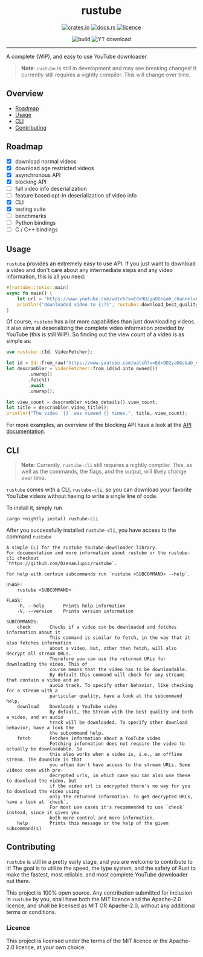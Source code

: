 # <div align="center"> rustube </div>

<div align="center">

[![crates.io](https://img.shields.io/crates/v/rustube?style=flat-square)](https://crates.io/crates/rustube)
[![docs.rs](https://img.shields.io/docsrs/rustube?style=flat-square)](https://docs.rs/rustube)
[![licence](https://img.shields.io/crates/l/rustube?style=flat-square)](https://github.com/DzenanJupic/rustube)

![build](https://img.shields.io/github/workflow/status/DzenanJupic/rustube/Check%20and%20Build%20code%20on%20all%20major%20operating%20systems?style=flat-square)
![YT download](https://img.shields.io/github/workflow/status/DzenanJupic/rustube/Test%20downloading?label=YT%20download&style=flat-square)

</div>

---

A complete (WIP), and easy to use YouTube downloader.
> **Note**: `rustube` is still in development and may see breaking changes! It currently still requires a nightly
> compiler. This will change over time.

## Overview

- [Roadmap](#roadmap)
- [Usage](#usage)
- [CLI](#cli)
- [Contributing](#contributing)

## Roadmap

- [x] download normal videos
- [x] download age restricted videos
- [x] asynchronous API
- [x] blocking API
- [ ] full video info deserialization
- [ ] feature based opt-in deserialization of video info
- [x] CLI
- [x] testing suite
- [ ] benchmarks
- [ ] Python bindings
- [ ] C / C++ bindings

## Usage

`rustube` provides an extremely easy to use API. If you just want to download a video and don't care about any
intermediate steps and any video information, this is all you need:

```rust
#[rustube::tokio::main]
async fn main() {
    let url = "https://www.youtube.com/watch?v=Edx9D2yaOGs&ab_channel=CollegeHumor";
    println!("downloaded video to {:?}", rustube::download_best_quality(&url).await.unwrap());
}
```

Of course, `rustube` has a lot more capabilities than just downloading videos. It also aims at deserializing the
complete video information provided by YouTube (this is still WIP). So finding out the view count of a video is as
simple as:

```rust
use rustube::{Id, VideoFetcher};

let id = Id::from_raw("https://www.youtube.com/watch?v=Edx9D2yaOGs&ab_channel=CollegeHumor").unwrap();
let descrambler = VideoFetcher::from_id(id.into_owned())
        .unwrap()
        .fetch()
        .await
        .unwrap();

let view_count = descrambler.video_details().view_count;
let title = descrambler.video_title();
println!("The video `{}` was viewed {} times.", title, view_count);
```

For more examples, an overview of the blocking API have a look at the [API documentation].

## CLI

> **Note**: Currently, `rustube-cli` still requires a nightly compiler. This, as well as the commands, the flags, and
> the output, will likely change over time.

`rustube` comes with a CLI, `rustube-cli`, so you can download your favorite YouTube videos without having to write a
single line of code.

To install it, simply run

```
cargo +nightly install rustube-cli
```

After you successfully installed `rustube-cli`, you have access to the command `rustube`

```
A simple CLI for the rustube YouTube-downloader library.
For documentation and more information about rustube or the rustube-cli checkout
`https://github.com/DzenanJupic/rustube`.

For help with certain subcommands run `rustube <SUBCOMMAND> --help`.

USAGE:
    rustube <SUBCOMMAND>

FLAGS:
    -h, --help       Prints help information
    -V, --version    Prints version information

SUBCOMMANDS:
    check       Checks if a video can be downloaded and fetches information about it
                This command is similar to fetch, in the way that it also fetches information
                about a video, but, other then fetch, will also decrypt all stream URLs.
                Therefore you can use the returned URLs for downloading the video. This of
                course means that the video has to be downloadable.
                By default this command will check for any streams that contain a video and an
                audio track. To specify other behavior, like checking for a stream with a
                particular quality, have a look at the subcommand help.
    download    Downloads a YouTube video
                By default, the Stream with the best quality and both a video, and an audio
                track will be downloaded. To specify other download behavior, have a look the
                the subcommand help.
    fetch       Fetches information about a YouTube video
                Fetching information does not require the video to actually be downloadable. So
                this also works when a video is, i.e., an offline stream. The downside is that
                you often don't have access to the stream URLs. Some videos come with pre-
                decrypted urls, in which case you can also use these to download the video, but
                if the video url is encrypted there's no way for you to download the video using
                only the returned information. To get decrypted URLs, have a look at `check`.
                For most use cases it's recommended to use `check` instead, since it gives you
                both more control and more information.
    help        Prints this message or the help of the given subcommand(s)
```

## Contributing

`rustube` is still in a pretty early stage, and you are welcome to contribute to it! The goal is to utilize the speed,
the type system, and the safety of Rust to make the fastest, most reliable, and most complete YouTube downloader out
there.

This project is 100% open source. Any contribution submitted for inclusion in `rustube` by you, shall have both the MIT
licence and the Apache-2.0 licence, and shall be licensed as MIT OR Apache-2.0, without any additional terms or
conditions.

### Licence

This project is licensed under the terms of the MIT licence or the Apache-2.0 licence, at your own choice.


[API documentation]: https://docs.rs/rustube/
